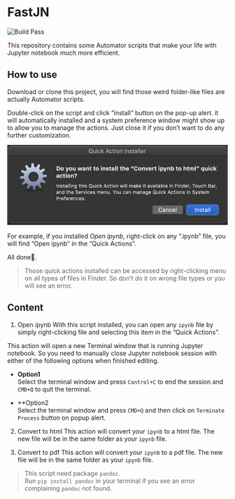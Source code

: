 # FastJN

![Build Pass](https://img.shields.io/travis/rust-lang/rust.svg)

This repository contains some Automator scripts that make your life with Jupyter notebook much more efficient.

## How to use

Download or clone this project, you will find those weird folder-like files are actually Automator scripts.  

Double-click on the script and click “install” button on the pop-up alert. it will automatically installed and a system preference window might show up to allow you to manage the actions. Just close it if you don’t want to do any further customization.

![Demo](Resources/Demo/Demo_0.png)  

For example, if you installed _Open ipynb_, right-click on any “.ipynb” file, you will find “Open ipynb” in the “Quick Actions”.

All done👏.

> Those quick actions installed can be accessed by right-clicking menu on all types of files in Finder. So don’t do it on wrong file types or you will see an error.

## Content

1. Open ipynb
With this script installed, you can open any `ipynb` file by simply right-clicking file and selecting this item in the “Quick Actions”.

This action will open a new Terminal window that is running Jupyter notebook. So you need to manually close Jupyter notebook session with either of the following options when finished editing.   

- **Option1**  
Select the terminal window and press `Control+C` to end the session and `CMD+Q` to quit the terminal.  

- **Option2  
Select the terminal window and press `CMD+Q` and then click on `Terminate Process` button on popup alert.

2. Convert to html
This action will convert your `ipynb` to a html file. 
The new file wiil be in the same folder as your `ipynb` file.

3. Convert to pdf
This action will convert your `ipynb` to a pdf file. 
The new file wiil be in the same folder as your `ipynb` file.

> This script need package `pandoc`.  
Run `pip install pandoc` in your terminal if you see an error complaining `pandoc` not found.


